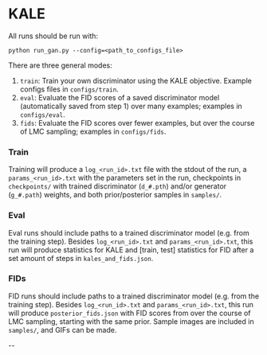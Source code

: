 # KALE


All runs should be run with:

`python run_gan.py --config=<path_to_configs_file>`


There are three general modes:

1. `train`: Train your own discriminator using the KALE objective. Example configs files in `configs/train`.
2. `eval`: Evaluate the FID scores of a saved discriminator model (automatically saved from step 1) over many examples; examples in `configs/eval`.
3. `fids`: Evaluate the FID scores over fewer examples, but over the course of LMC sampling; examples in `configs/fids`.


### Train

Training will produce a `log_<run_id>.txt` file with the stdout of the run, a `params_<run_id>.txt` with the parameters set in the run, checkpoints in `checkpoints/` with trained discriminator (`d_#.pth`) and/or generator (`g_#.path`) weights, and both prior/posterior samples in `samples/`.

### Eval

Eval runs should include paths to a trained discriminator model (e.g. from the training step). Besides `log_<run_id>.txt` and `params_<run_id>.txt`, this run will produce statistics for KALE and [train, test] statistics for FID after a set amount of steps in `kales_and_fids.json`.


### FIDs

FID runs should include paths to a trained discriminator model (e.g. from the training step). Besides `log_<run_id>.txt` and `params_<run_id>.txt`, this run will produce `posterior_fids.json` with FID scores from over the course of LMC sampling, starting with the same prior. Sample images are included in `samples/`, and GIFs can be made.



--

